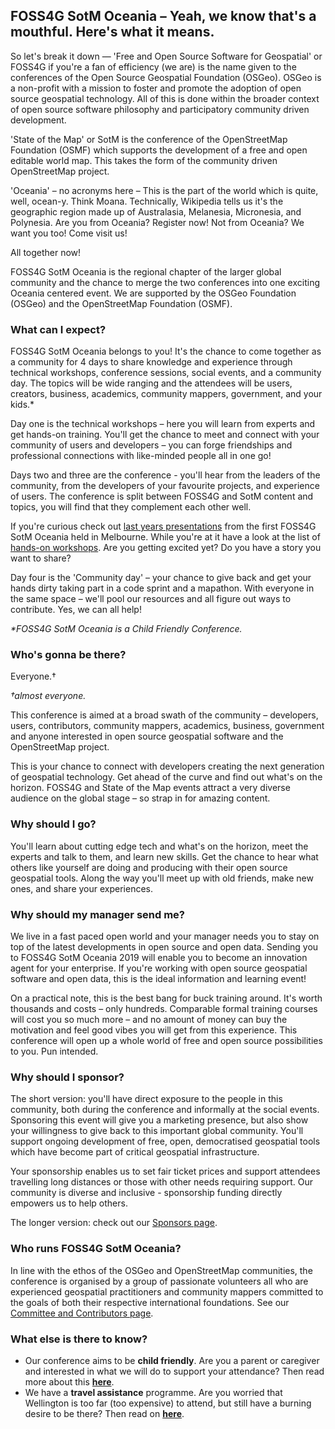 ## FOSS4G SotM Oceania – Yeah, we know that's a mouthful. Here's what it means.

So let's break it down — 'Free and Open Source Software for Geospatial' or FOSS4G if you're a fan of efficiency (we are) is the name given to the conferences of the Open Source Geospatial Foundation (OSGeo). OSGeo is a non-profit with a mission to foster and promote the adoption of open source geospatial technology. All of this is done within the broader context of open source software philosophy and participatory community driven development.

'State of the Map' or SotM is the conference of the OpenStreetMap Foundation (OSMF) which supports the development of a free and open editable world map. This takes the form of the community driven OpenStreetMap project.

'Oceania' – no acronyms here – This is the part of the world which is quite, well, ocean-y. Think Moana. Technically, Wikipedia tells us it's the geographic region made up of Australasia, Melanesia, Micronesia, and Polynesia. Are you from Oceania? Register now! Not from Oceania? We want you too! Come visit us!

All together now!

FOSS4G SotM Oceania is the regional chapter of the larger global community and the chance to merge the two conferences into one exciting Oceania centered event. We are supported by the OSGeo Foundation (OSGeo) and the OpenStreetMap Foundation (OSMF).

### What can I expect?

FOSS4G SotM Oceania belongs to you!  It's the chance to come together as a community for 4 days to share knowledge and experience through technical workshops, conference sessions, social events, and a community day. The topics will be wide ranging and the attendees will be users, creators, business, academics, community mappers, government, and your kids.&#42;

Day one is the technical workshops – here you will learn from experts and get hands-on training. You'll get the chance to meet and connect with your community of users and developers – you can forge friendships and professional connections with like-minded people all in one go!

Days two and three are the conference - you'll hear from the leaders of the community, from the developers of your favourite projects, and experience of users. The conference is split between FOSS4G and SotM content and topics, you will find that they complement each other well.

If you're curious check out [last years presentations](https://www.youtube.com/channel/UCbqmnF77HxLCmO9d7LrEbpg/videos) from the first FOSS4G SotM Oceania held in Melbourne. While you're at it have a look at the list of [hands-on workshops](https://2018.foss4g-oceania.org/program/workshops.html). Are you getting excited yet? Do you have a story you want to share?

Day four is the 'Community day' – your chance to give back and get your hands dirty taking part in a code sprint and a mapathon. With everyone in the same space – we'll pool our resources and all figure out ways to contribute. Yes, we can all help!

*&ast;FOSS4G SotM Oceania is a Child Friendly Conference.*

### Who's gonna be there?

Everyone.&#x2020;

*&#x2020;almost everyone.*

This conference is aimed at a broad swath of the community – developers, users, contributors, community mappers, academics, business, government and anyone interested in open source geospatial software and the OpenStreetMap project.

This is your chance to connect with developers creating the next generation of geospatial technology. Get ahead of the curve and find out what's on the horizon.  FOSS4G and State of the Map events attract a very diverse audience on the global stage – so strap in for amazing content.

### Why should I go?

You'll learn about cutting edge tech and what's on the horizon, meet the experts and talk to them, and learn new skills. Get the chance to hear what others like yourself are doing and producing with their open source geospatial tools.  Along the way you'll meet up with old friends, make new ones, and share your experiences.

### Why should my manager send me?

We live in a fast paced open world and your manager needs you to stay on top of the latest developments in open source and open data. Sending you to FOSS4G SotM Oceania 2019 will enable you to become an innovation agent for your enterprise. If you're working with open source geospatial software and open data, this is the ideal information and learning event!

On a practical note, this is the best bang for buck training around. It's worth thousands and costs – only hundreds. Comparable formal training courses will cost you so much more – and no amount of money can buy the motivation and feel good vibes you will get from this experience.  This conference will open up a whole world of free and open source possibilities to you.  Pun intended.

### Why should I sponsor?

The short version: you'll have direct exposure to the people in this community, both during the conference and informally at the social events. Sponsoring this event will give you a marketing presence, but also show your willingness to give back to this important global community. You'll support ongoing development of free, open, democratised geospatial tools which have become part of critical geospatial infrastructure.

Your sponsorship enables us to set fair ticket prices and support attendees travelling long distances or those with other needs requiring support. Our community is diverse and inclusive - sponsorship funding directly empowers us to help others.

The longer version: check out our [Sponsors page](/sponsor/).

### Who runs FOSS4G SotM Oceania?

In line with the ethos of the OSGeo and OpenStreetMap communities, the conference is organised by a group of passionate volunteers all who are experienced geospatial practitioners and community mappers committed to the goals of both their respective international foundations. See our [Committee and Contributors page](/team/).

### What else is there to know?

- Our conference aims to be **child friendly**. Are you a parent or caregiver and interested in what we will do to support your attendance? Then read more about this [**here**](/child-friendly/).
- We have a **travel assistance** programme. Are you worried that Wellington is too far (too expensive) to attend, but still have a burning desire to be there? Then read on [**here**](/tgp/).
